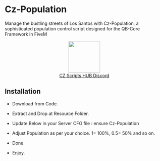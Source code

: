 # Cz-Population
 Manage the bustling streets of Los Santos with Cz-Population, a sophisticated population control script designed for the QB-Core Framework in FiveM

<div align="center">
  <a href="https://discord.gg/deWH6JVDxK">
    <img align="center" src="https://cdn.discordapp.com/attachments/1164709522691076120/1185676859363557457/Discord_logo.svg.png?ex=65907aa0&is=657e05a0&hm=dd2a8924c3a3d84507747ab2bac036e5fc219c697e084c9aa13ba468ff725bde&" width="100">
  </a><br>
  <a href="https://discord.gg/deWH6JVDxK">CZ Scripts HUB Discord</a><br>
</div>

## Installation
- Download from Code.
- Extract and Drop at Resource Folder.
- Update Below in your Server CFG file :
ensure Cz-Population
- Adjust Population as per your choice.
1= 100%, 0.5= 50% and so on.

- Done
- Enjoy.


